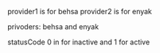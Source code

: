 provider1 is for behsa
provider2 is for enyak

privoders: behsa and enyak

statusCode 0 in for inactive and 1 for active
